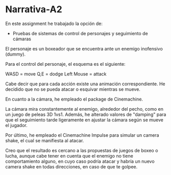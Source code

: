 # Narrativa-A2
En este assignment he trabajado la opción de: 
* Pruebas de sistemas de control de personajes y seguimiento de cámaras 

El personaje es un boxeador que se encuentra ante un enemigo inofensivo (dummy). 

Para el control del personaje, el esquema es el siguiente:

WASD = move
Q,E = dodge
Left Mouse = attack

Cabe decir que para cada acción existe una animación correspondiente. He decidido
que no se pueda atacar o esquivar mientras se mueve.

En cuanto a la cámara, he empleado el package de Cinemachine.

La cámara mira constantemente al enemigo, alrededor del pecho, como en un juego de peleas 3D 1vs1. 
Además, he alterado valores de "damping" para que el seguimiento tarde ligeramente en ajustar la cámara según se mueve el jugador.

Por último, he empleado el Cinemachine Impulse para simular un camera shake, el cual se manifiesta al atacar. 

Creo que el resultado es cercano a las propuestas de juegos de boxeo o lucha, aunque cabe tener en cuenta que el enemigo no tiene
comportamiento alguno, en cuyo caso podría atacar y habría un nuevo camera shake en todas direcciones, en caso de que te golpee. 
